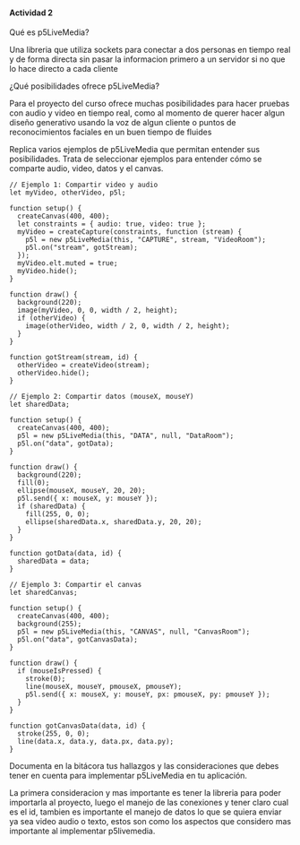 #### Actividad 2

Qué es p5LiveMedia?

Una libreria que utiliza sockets para conectar a dos personas en tiempo real y de forma directa sin pasar la informacion primero a un servidor si no que lo hace directo a cada cliente






¿Qué posibilidades ofrece p5LiveMedia?

Para el proyecto del curso ofrece muchas posibilidades para hacer pruebas con audio y video en tiempo real, como al momento de querer hacer algun diseño generativo usando la voz de algun cliente o puntos de reconocimientos 
faciales en un buen tiempo de fluides 



Replica varios ejemplos de p5LiveMedia que permitan entender sus posibilidades. Trata de seleccionar ejemplos para entender cómo se comparte audio, video, datos y el canvas.

```Js
// Ejemplo 1: Compartir video y audio
let myVideo, otherVideo, p5l;

function setup() {
  createCanvas(400, 400);
  let constraints = { audio: true, video: true };
  myVideo = createCapture(constraints, function (stream) {
    p5l = new p5LiveMedia(this, "CAPTURE", stream, "VideoRoom");
    p5l.on("stream", gotStream);
  });
  myVideo.elt.muted = true;
  myVideo.hide();
}

function draw() {
  background(220);
  image(myVideo, 0, 0, width / 2, height);
  if (otherVideo) {
    image(otherVideo, width / 2, 0, width / 2, height);
  }
}

function gotStream(stream, id) {
  otherVideo = createVideo(stream);
  otherVideo.hide();
}

// Ejemplo 2: Compartir datos (mouseX, mouseY)
let sharedData;

function setup() {
  createCanvas(400, 400);
  p5l = new p5LiveMedia(this, "DATA", null, "DataRoom");
  p5l.on("data", gotData);
}

function draw() {
  background(220);
  fill(0);
  ellipse(mouseX, mouseY, 20, 20);
  p5l.send({ x: mouseX, y: mouseY });
  if (sharedData) {
    fill(255, 0, 0);
    ellipse(sharedData.x, sharedData.y, 20, 20);
  }
}

function gotData(data, id) {
  sharedData = data;
}

// Ejemplo 3: Compartir el canvas
let sharedCanvas;

function setup() {
  createCanvas(400, 400);
  background(255);
  p5l = new p5LiveMedia(this, "CANVAS", null, "CanvasRoom");
  p5l.on("data", gotCanvasData);
}

function draw() {
  if (mouseIsPressed) {
    stroke(0);
    line(mouseX, mouseY, pmouseX, pmouseY);
    p5l.send({ x: mouseX, y: mouseY, px: pmouseX, py: pmouseY });
  }
}

function gotCanvasData(data, id) {
  stroke(255, 0, 0);
  line(data.x, data.y, data.px, data.py);
}
```





Documenta en la bitácora tus hallazgos y las consideraciones que debes tener en cuenta para implementar p5LiveMedia en tu aplicación.

La primera consideracion y mas importante es tener la libreria para poder importarla al proyecto, luego el manejo de las conexiones y tener claro cual es el id, tambien es importante el manejo de datos lo que se quiera enviar ya sea video audio o texto, estos son como los aspectos que considero mas importante al implementar p5livemedia.













